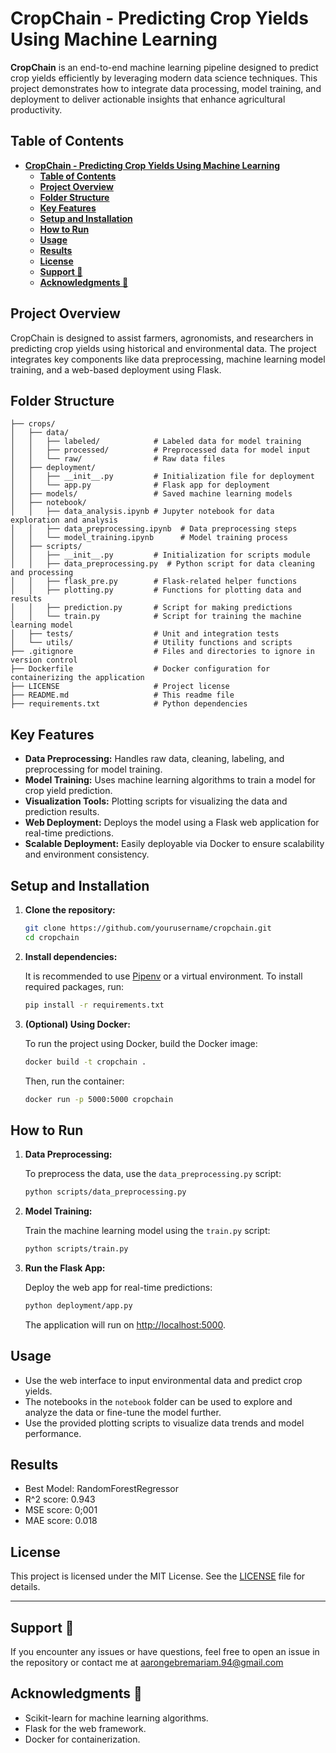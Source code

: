 # **CropChain - Predicting Crop Yields Using Machine Learning**

**CropChain** is an end-to-end machine learning pipeline designed to predict crop yields efficiently by leveraging modern data science techniques. This project demonstrates how to integrate data processing, model training, and deployment to deliver actionable insights that enhance agricultural productivity.

## **Table of Contents**
- [**CropChain - Predicting Crop Yields Using Machine Learning**](#cropchain---predicting-crop-yields-using-machine-learning)
  - [**Table of Contents**](#table-of-contents)
  - [**Project Overview**](#project-overview)
  - [**Folder Structure**](#folder-structure)
  - [**Key Features**](#key-features)
  - [**Setup and Installation**](#setup-and-installation)
  - [**How to Run**](#how-to-run)
  - [**Usage**](#usage)
  - [**Results**](#results)
  - [**License**](#license)
  - [**Support 💬**](#support-)
  - [**Acknowledgments 🙏**](#acknowledgments-)

## **Project Overview**
CropChain is designed to assist farmers, agronomists, and researchers in predicting crop yields using historical and environmental data. The project integrates key components like data preprocessing, machine learning model training, and a web-based deployment using Flask.

## **Folder Structure**

```                  
├── crops/
│   ├── data/
│   │   ├── labeled/            # Labeled data for model training
│   │   ├── processed/          # Preprocessed data for model input
│   │   └── raw/                # Raw data files
│   ├── deployment/             
│   │   ├── __init__.py         # Initialization file for deployment
│   │   └── app.py              # Flask app for deployment
│   ├── models/                 # Saved machine learning models
│   ├── notebook/
│   │   ├── data_analysis.ipynb # Jupyter notebook for data exploration and analysis
│   │   ├── data_preprocessing.ipynb  # Data preprocessing steps
│   │   └── model_training.ipynb      # Model training process
│   ├── scripts/
│   │   ├── __init__.py         # Initialization for scripts module
│   │   ├── data_preprocessing.py  # Python script for data cleaning and processing
│   │   ├── flask_pre.py        # Flask-related helper functions
│   │   ├── plotting.py         # Functions for plotting data and results
│   │   ├── prediction.py       # Script for making predictions
│   │   └── train.py            # Script for training the machine learning model
│   ├── tests/                  # Unit and integration tests
│   └── utils/                  # Utility functions and scripts
├── .gitignore                  # Files and directories to ignore in version control
├── Dockerfile                  # Docker configuration for containerizing the application
├── LICENSE                     # Project license
├── README.md                   # This readme file
├── requirements.txt            # Python dependencies
```

## **Key Features**
- **Data Preprocessing:** Handles raw data, cleaning, labeling, and preprocessing for model training.
- **Model Training:** Uses machine learning algorithms to train a model for crop yield prediction.
- **Visualization Tools:** Plotting scripts for visualizing the data and prediction results.
- **Web Deployment:** Deploys the model using a Flask web application for real-time predictions.
- **Scalable Deployment:** Easily deployable via Docker to ensure scalability and environment consistency.

## **Setup and Installation**

1. **Clone the repository:**

   ```bash
   git clone https://github.com/yourusername/cropchain.git
   cd cropchain
   ```

2. **Install dependencies:**

   It is recommended to use [Pipenv](https://pipenv.pypa.io/en/latest/) or a virtual environment. To install required packages, run:

   ```bash
   pip install -r requirements.txt
   ```

3. **(Optional) Using Docker:**

   To run the project using Docker, build the Docker image:

   ```bash
   docker build -t cropchain .
   ```

   Then, run the container:

   ```bash
   docker run -p 5000:5000 cropchain
   ```

## **How to Run**

1. **Data Preprocessing:**
   
   To preprocess the data, use the `data_preprocessing.py` script:

   ```bash
   python scripts/data_preprocessing.py
   ```

2. **Model Training:**

   Train the machine learning model using the `train.py` script:

   ```bash
   python scripts/train.py
   ```

3. **Run the Flask App:**

   Deploy the web app for real-time predictions:

   ```bash
   python deployment/app.py
   ```

   The application will run on [http://localhost:5000](http://localhost:9696).

## **Usage**

- Use the web interface to input environmental data and predict crop yields.
- The notebooks in the `notebook` folder can be used to explore and analyze the data or fine-tune the model further.
- Use the provided plotting scripts to visualize data trends and model performance.

## **Results**
- Best Model: RandomForestRegressor
- R^2 score: 0.943
- MSE score: 0;001
- MAE score: 0.018


## **License**

This project is licensed under the MIT License. See the [LICENSE](./LICENSE) file for details.

---
## **Support 💬**
If you encounter any issues or have questions, feel free to open an issue in the repository or contact me at [aarongebremariam.94@gmail.com](Email)

## **Acknowledgments 🙏**
- Scikit-learn for machine learning algorithms.
- Flask for the web framework.
- Docker for containerization.



